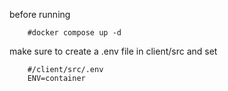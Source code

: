 before running 

```
    #docker compose up -d
```

make sure to create a .env file in client/src and set

```
    #/client/src/.env
    ENV=container
```
